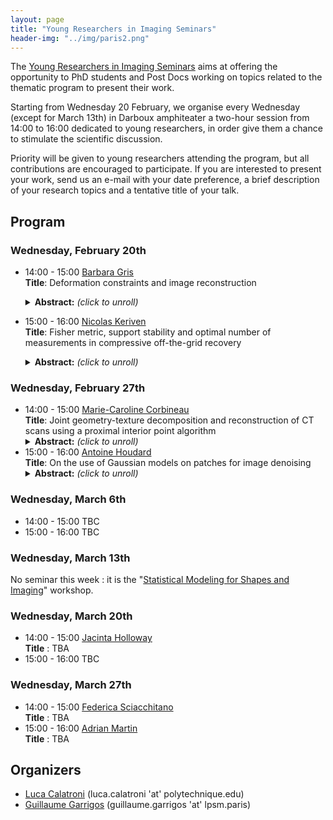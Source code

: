 ```yaml
---
layout: page
title: "Young Researchers in Imaging Seminars"
header-img: "../img/paris2.png"
---
```

The [Young Researchers in Imaging Seminars](https://imaging-in-paris.github.io/semester2019/young/) aims at offering the opportunity to PhD students and Post Docs working on topics related to the thematic program to present their work.

Starting from Wednesday 20 February, we organise every Wednesday (except for March 13th) in Darboux amphiteater a two-hour session from 14:00 to 16:00 dedicated to young researchers, in order give them a chance to stimulate the scientific discussion.

Priority will be given to young researchers attending the program, but all contributions are encouraged to participate. If you are interested to present your work, send us an e-mail with your date preference, a brief description of your research topics and a tentative title of your talk.

## Program

### Wednesday, February 20th

- 14:00 - 15:00 [Barbara Gris](http://gris.perso.math.cnrs.fr/fr/)<br/>
  **Title**: Deformation constraints and image reconstruction<br/>
  <details>
  <summary><b>Abstract:</b> <i>(click to unroll)</i></summary>
  <p>
  Image reconstruction consists in recovering an image from an indirect observation (for instance its Radon transform). In general this observation does not allow to determine a unique image and some prior (e.g. image regularity) needs to be incorporated in the reconstruction framework. I will present how one can incorporate intuitive priors about the geometric variation of the image from a reference one using the framework of deformation modules. The framework of deformation modules allows to build deformations satisfying some prior and the idea is to reconstruct an image --from some indirect observations-- as the deformation of the reference one while constraining the deformation to satisfy certain constraints. I will present this notion of deformation modules and show how it can be used to perform image reconstruction.
  </p>
  </details>

- 15:00 - 16:00 [Nicolas Keriven](https://nkeriven.github.io/)<br/>
  **Title**: Fisher metric, support stability and optimal number of measurements in compressive off-the-grid recovery<br/>
  <details>
  <summary><b>Abstract:</b> <i>(click to unroll)</i></summary>
  <p>
  Many problems in machine learning and imaging can be framed as an infinite dimensional Lasso problem to estimate a sparse measure. This includes for instance regression using a continuously parameterized dictionary, mixture model estimation and super-resolution of images. To make the problem tractable, one typically sketches the observations (often called compressive-sensing in imaging) using randomized projections. In this work, we provide a comprehensive treatment of the recovery performances of this class of approaches. We show that for a large class of operators, the Fisher-Rao distance induced by the measurement process is the natural way to enforce and generalize the classical minimal separation condition appearing in the literature. We then prove that (up to log factors) a number of sketches proportional to the sparsity is enough to identify the sought after measure with robustness to noise. Finally, we show that, under additional hypothesis, exact support stability holds (the number of recovered atoms matches that of the measure of interest) when the level of noise is smaller than a specified value. This is a joint work with Clarice Poon (University of Bath) and Gabriel Peyré (ENS).
  </p>
  </details>

### Wednesday, February 27th

- 14:00 - 15:00 [Marie-Caroline Corbineau](https://hal.archives-ouvertes.fr/search/index/q/*/authIdHal_s/marie-caroline-corbineau)<br/>
   **Title**: Joint geometry-texture decomposition and reconstruction of CT scans using a proximal interior point algorithm<br/>
  <details>
  <summary><b>Abstract:</b> <i>(click to unroll)</i></summary>
  <p>
  The geometry-texture decomposition of images produced by X-Ray Computed Tomography (CT) is a challenging inverse problem, which is usually performed in two steps: reconstruction and decomposition. Decomposition can be used for instance to produce an approximate segmentation of the image, but this one can be compromised by artifacts and noise arising from the acquisition and reconstruction processes. Hence, reconstruction and decomposition benefit from being performed in a joint manner. We propose a geometry-texture decomposition based on a TV-Laplacian model, well-suited for segmentation and edge detection. The problem of joint reconstruction and decomposition of CT data is then formulated as a convex constrained minimization problem, which is solved using a recently introduced proximal interior point method. Numerical experiments on realistic images of material samples illustrate the practical efficiency of the proposed approach.
  </p>
  </details>
- 15:00 - 16:00 [Antoine Houdard](https://houdard.wp.imt.fr/)<br/>
   **Title**: On the use of Gaussian models on patches for image denoising<br/>
  <details>
  <summary><b>Abstract:</b> <i>(click to unroll)</i></summary>
  <p>
  Some recent denoising methods are based on a statistical modeling of the image patches. In the literature, Gaussian models or Gaussian mixture models are the most widely used priors. In this presentation, after introducing the statistical framework of patch-based image denoising, I will propose some clues to answer the following questions: Why are these Gaussian priors so widely used? What information do they encode? In the second part, I will present a mixture model for noisy patches adapted to the high dimension of the patch space. This results in a denoising algorithm only based on statistical tools, which achieves state-of-the-art performance. Finally, I will discuss the limitations and some developments of the proposed method.
  </p>
  </details>

### Wednesday, March 6th

- 14:00 - 15:00 TBC
- 15:00 - 16:00 TBC

### Wednesday, March 13th
No seminar this week : it is the "[Statistical Modeling for Shapes and Imaging](https://imaging-in-paris.github.io/semester2019/workshop2/)" workshop.

### Wednesday, March 20th

- 14:00 - 15:00 [Jacinta Holloway](https://acems.org.au/our-people/jacinta-holloway)<br/>
  **Title** : TBA
- 15:00 - 16:00 TBC

### Wednesday, March 27th

- 14:00 - 15:00 [Federica Sciacchitano](http://www.dima.unige.it/~sciacchitano/)<br/>
  **Title** : TBA
- 15:00 - 16:00 [Adrian Martin](http://ip4ec.upf.edu/user/63)<br/>
  **Title** : TBA

## Organizers 

- [Luca Calatroni](https://sites.google.com/view/lucacalatroni/home) (luca.calatroni 'at' polytechnique.edu)
- [Guillaume Garrigos](http://www.guillaume-garrigos.com/) (guillaume.garrigos 'at' lpsm.paris)

